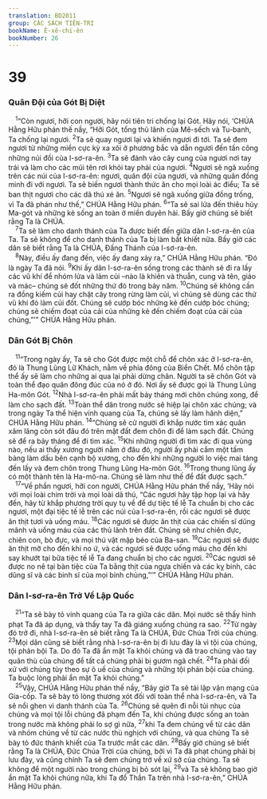 ```yaml
---
translation: BD2011
group: CÁC SÁCH TIÊN-TRI
bookName: Ê-xê-chi-ên 
bookNumber: 26
---
```


<div class="title"><h1>39</h1><h3>Quân Ðội của Gót Bị Diệt</h3></div>
<span class="verse exe_39_1"> <sup>1</sup>“Còn ngươi, hỡi con người, hãy nói tiên tri chống lại Gót. Hãy nói, ‘CHÚA Hằng Hữu phán thế nầy, “Hỡi Gót, tổng thủ lãnh của Mê-sếch và Tu-banh, Ta chống lại ngươi. </span>
<span class="verse exe_39_2"><sup>2</sup>Ta sẽ quay ngươi lại và khiến ngươi đi tới. Ta sẽ đem ngươi từ những miền cực kỳ xa xôi ở phương bắc và dẫn ngươi đến tấn công những núi đồi của I-sơ-ra-ên. </span>
<span class="verse exe_39_3"><sup>3</sup>Ta sẽ đánh vào cây cung của ngươi nơi tay trái và làm cho các mũi tên rơi khỏi tay phải của ngươi. </span>
<span class="verse exe_39_4"><sup>4</sup>Ngươi sẽ ngã xuống trên các núi của I-sơ-ra-ên: ngươi, quân đội của ngươi, và những quân đồng minh đi với ngươi. Ta sẽ biến ngươi thành thức ăn cho mọi loài ác điểu; Ta sẽ ban thịt ngươi cho các dã thú xé ăn. </span>
<span class="verse exe_39_5"><sup>5</sup>Ngươi sẽ ngã xuống giữa đồng trống, vì Ta đã phán như thế,” CHÚA Hằng Hữu phán. </span>
<span class="verse exe_39_6"><sup>6</sup>“Ta sẽ sai lửa đến thiêu hủy Ma-gót và những kẻ sống an toàn ở miền duyên hải. Bấy giờ chúng sẽ biết rằng Ta là CHÚA.<br/></span>
<span class="verse exe_39_7"> <sup>7</sup>Ta sẽ làm cho danh thánh của Ta được biết đến giữa dân I-sơ-ra-ên của Ta. Ta sẽ không để cho danh thánh của Ta bị làm bất khiết nữa. Bấy giờ các dân sẽ biết rằng Ta là CHÚA, Ðấng Thánh của I-sơ-ra-ên.<br/></span>
<span class="verse exe_39_8"> <sup>8</sup>Này, điều ấy đang đến, việc ấy đang xảy ra,” CHÚA Hằng Hữu phán. “Ðó là ngày Ta đã nói. </span>
<span class="verse exe_39_9"><sup>9</sup>Khi ấy dân I-sơ-ra-ên sống trong các thành sẽ đi ra lấy các vũ khí để nhóm lửa và làm củi –nào là khiên và thuẫn, cung và tên, giáo và mác– chúng sẽ đốt những thứ đó trong bảy năm. </span>
<span class="verse exe_39_10"><sup>10</sup>Chúng sẽ không cần ra đồng kiếm củi hay chặt cây trong rừng làm củi, vì chúng sẽ dùng các thứ vũ khí đó làm củi đốt. Chúng sẽ cướp bóc những kẻ đến cướp bóc chúng; chúng sẽ chiếm đoạt của cải của những kẻ đến chiếm đoạt của cải của chúng,”’” CHÚA Hằng Hữu phán.<br/></span>
<div class="title"><h3>Dân Gót Bị Chôn</h3></div>
<span class="verse exe_39_11"> <sup>11</sup>“Trong ngày ấy, Ta sẽ cho Gót được một chỗ để chôn xác ở I-sơ-ra-ên, đó là Thung Lũng Lữ Khách, nằm về phía đông của Biển Chết. Mồ chôn tập thể ấy sẽ làm cho những ai qua lại phải dừng chân. Người ta sẽ chôn Gót và toàn thể đạo quân đông đúc của nó ở đó. Nơi ấy sẽ được gọi là Thung Lũng Ha-môn Gót. </span>
<span class="verse exe_39_12"><sup>12</sup>Nhà I-sơ-ra-ên phải mất bảy tháng mới chôn chúng xong, để làm cho sạch đất. </span>
<span class="verse exe_39_13"><sup>13</sup>Toàn thể dân trong nước sẽ hiệp lại chôn xác chúng; và trong ngày Ta thể hiện vinh quang của Ta, chúng sẽ lấy làm hãnh diện,” CHÚA Hằng Hữu phán. </span>
<span class="verse exe_39_14"><sup>14</sup>“Chúng sẽ cử người đi khắp nước tìm xác quân xâm lăng còn sót đâu đó trên mặt đất đem chôn đi để làm sạch đất. Chúng sẽ để ra bảy tháng để đi tìm xác. </span>
<span class="verse exe_39_15"><sup>15</sup>Khi những người đi tìm xác đi qua vùng nào, nếu ai thấy xương người nằm ở đâu đó, người ấy phải cắm một tấm bảng làm dấu bên cạnh bộ xương, cho đến khi những người lo việc mai táng đến lấy và đem chôn trong Thung Lũng Ha-môn Gót. </span>
<span class="verse exe_39_16"><sup>16</sup>Trong thung lũng ấy có một thành tên là Ha-mô-na. Chúng sẽ làm như thế để đất được sạch.”<br/></span>
<span class="verse exe_39_17"> <sup>17</sup>“Về phần ngươi, hỡi con người, CHÚA Hằng Hữu phán thế nầy, ‘Hãy nói với mọi loài chim trời và mọi loài dã thú, “Các ngươi hãy tập họp lại và hãy đến, hãy từ khắp phương trời quy tụ về để dự tiệc tế lễ Ta chuẩn bị cho các ngươi, một đại tiệc tế lễ trên các núi của I-sơ-ra-ên, rồi các ngươi sẽ được ăn thịt tươi và uống máu. </span>
<span class="verse exe_39_18"><sup>18</sup>Các ngươi sẽ được ăn thịt của các chiến sĩ dũng mãnh và uống máu của các thủ lãnh trên đất. Chúng sẽ như chiên đực, chiên con, bò đực, và mọi thú vật mập béo của Ba-san. </span>
<span class="verse exe_39_19"><sup>19</sup>Các ngươi sẽ được ăn thịt mỡ cho đến khi no ứ, và các ngươi sẽ được uống máu cho đến khi say khướt tại bữa tiệc tế lễ Ta đang chuẩn bị cho các ngươi. </span>
<span class="verse exe_39_20"><sup>20</sup>Các ngươi sẽ được no nê tại bàn tiệc của Ta bằng thịt của ngựa chiến và các kỵ binh, các dũng sĩ và các binh sĩ của mọi binh chủng,”’” CHÚA Hằng Hữu phán.<br/></span>
<div class="title"><h3>Dân I-sơ-ra-ên Trở Về Lập Quốc</h3></div>
<span class="verse exe_39_21"> <sup>21</sup>“Ta sẽ bày tỏ vinh quang của Ta ra giữa các dân. Mọi nước sẽ thấy hình phạt Ta đã áp dụng, và thấy tay Ta đã giáng xuống chúng ra sao. </span>
<span class="verse exe_39_22"><sup>22</sup>Từ ngày đó trở đi, nhà I-sơ-ra-ên sẽ biết rằng Ta là CHÚA, Ðức Chúa Trời của chúng. </span>
<span class="verse exe_39_23"><sup>23</sup>Mọi dân cũng sẽ biết rằng nhà I-sơ-ra-ên bị đi lưu đày là vì tội của chúng, tội phản bội Ta. Do đó Ta đã ẩn mặt Ta khỏi chúng và đã trao chúng vào tay quân thù của chúng để tất cả chúng phải bị gươm ngã chết. </span>
<span class="verse exe_39_24"><sup>24</sup>Ta phải đối xử với chúng tùy theo sự ô uế của chúng và những tội phản bội của chúng. Ta buộc lòng phải ẩn mặt Ta khỏi chúng.”<br/></span>
<span class="verse exe_39_25"> <sup>25</sup>Vậy, CHÚA Hằng Hữu phán thế nầy, “Bây giờ Ta sẽ tái lập vận mạng của Gia-cốp. Ta sẽ bày tỏ lòng thương xót đối với toàn thể nhà I-sơ-ra-ên, và Ta sẽ nổi ghen vì danh thánh của Ta. </span>
<span class="verse exe_39_26"><sup>26</sup>Chúng sẽ quên đi nỗi tủi nhục của chúng và mọi tội lỗi chúng đã phạm đến Ta, khi chúng được sống an toàn trong nước mà không phải lo sợ gì nữa, </span>
<span class="verse exe_39_27"><sup>27</sup>khi Ta đem chúng về từ các dân và nhóm chúng về từ các nước thù nghịch với chúng, và qua chúng Ta sẽ bày tỏ đức thánh khiết của Ta trước mắt các dân. </span>
<span class="verse exe_39_28"><sup>28</sup>Bấy giờ chúng sẽ biết rằng Ta là CHÚA, Ðức Chúa Trời của chúng, bởi vì Ta đã phạt chúng phải bị lưu đày, và cũng chính Ta sẽ đem chúng trở về xứ sở của chúng. Ta sẽ không để một người nào trong chúng bị bỏ sót lại, </span>
<span class="verse exe_39_29"><sup>29</sup>và Ta sẽ không bao giờ ẩn mặt Ta khỏi chúng nữa, khi Ta đổ Thần Ta trên nhà I-sơ-ra-ên,” CHÚA Hằng Hữu phán.<br/></span>
